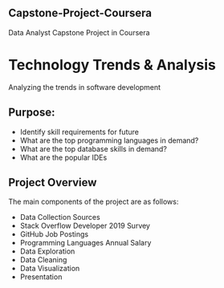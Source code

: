 ## Capstone-Project-Coursera
Data Analyst Capstone Project in Coursera

# Technology Trends & Analysis
Analyzing the trends in software development
## Purpose:
* Identify skill requirements for future
* What are the top programming languages in demand?
* What are the top database skills in demand?
* What are the popular IDEs

## Project Overview
The main components of the project are as follows:
* Data Collection Sources
 * Stack Overflow Developer 2019 Survey
 * GitHub Job Postings
 * Programming Languages Annual Salary
* Data Exploration
* Data Cleaning
* Data Visualization
* Presentation
